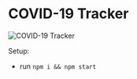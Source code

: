 # COVID-19 Tracker

![COVID-19 Tracker](https://i.ibb.co/X87BqVY/Screenshot-2020-04-13-at-10-14-58.png)

Setup:
- run ```npm i && npm start```
